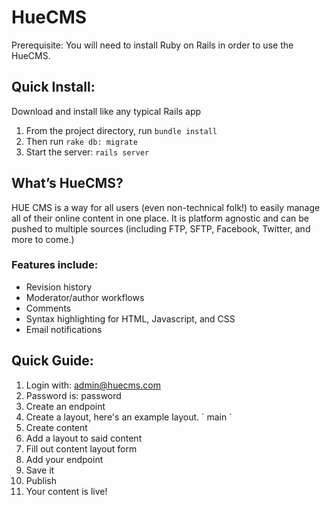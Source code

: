 # HueCMS
Prerequisite: You will need to install Ruby on Rails in order to use the HueCMS.

## Quick Install:
Download and install like any typical Rails app

1. From the project directory, run `bundle install`
2. Then run `rake db: migrate`
3. Start the server: `rails server`

## What’s HueCMS?

HUE CMS is a way for all users (even non-technical folk!) to easily manage all
of their online content in one place. It is platform agnostic and can be pushed
to multiple sources (including FTP, SFTP, Facebook, Twitter, and more to come.)

### Features include:
- Revision history
- Moderator/author workflows
-  Comments
- Syntax highlighting for HTML, Javascript, and CSS
- Email notifications

## Quick Guide:
1. Login with: admin@huecms.com
2. Password is: password
3. Create an endpoint
4. Create a layout, here's an example layout.
    `<html>
    <head>
      <title>Welcome</title>
    </head>
    <body>
      <content type="text">main</content>
    </body>
    </html>`
5. Create content
6. Add a layout to said content
7. Fill out content layout form
8. Add your endpoint
9. Save it
10. Publish
11. Your content is live!

